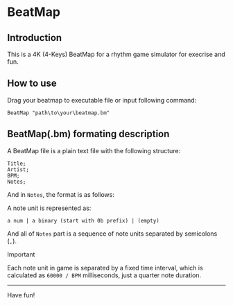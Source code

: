 ﻿# BeatMap
## Introduction
This is a 4K (4-Keys) BeatMap for a rhythm game simulator for execrise and fun.
## How to use
Drag your beatmap to executable file or input following command:

`BeatMap "path\to\your\beatmap.bm"`

## BeatMap(.bm) formating description
A BeatMap file is a plain text file with the following structure:

```
Title;
Artist;
BPM;
Notes;
```

And in `Notes`, the format is as follows:

A note unit is represented as:
```
a num | a binary (start with 0b prefix) | (empty)
```

And all of `Notes` part is a sequence of note units separated by semicolons (`,`).

> [!IMPORTANT]
> Each note unit in game is separated by a fixed time interval, which is calculated as `60000 / BPM` milliseconds, just a quarter note duration.

---
Have fun!
